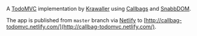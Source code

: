 A [TodoMVC](http://todomvc.com/) implementation by [Krawaller](http://blog.krawaller.se) using [Callbags](https://github.com/callbag/callbag) and [SnabbDOM](https://github.com/snabbdom/snabbdom).

The app is published from `master` branch via [Netlify](https://netlify.com) to [http://callbag-todomvc.netlify.com/](http://callbag-todomvc.netlify.com/).
